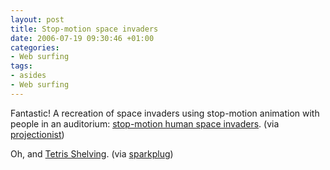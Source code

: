 ```yaml
---
layout: post
title: Stop-motion space invaders
date: 2006-07-19 09:30:46 +01:00
categories:
- Web surfing
tags:
- asides
- Web surfing
---
```

Fantastic!  A recreation of space invaders using stop-motion animation with people in an auditorium: [stop-motion human space invaders](http://www.pistolwimp.com/media/48474).  (via [projectionist](http://project.ioni.st/))

Oh, and [Tetris Shelving](http://bravespacedesign.com/product_tetris_flat.php).  (via [sparkplug](http://www.firewheeldesign.com/sparkplug/))
